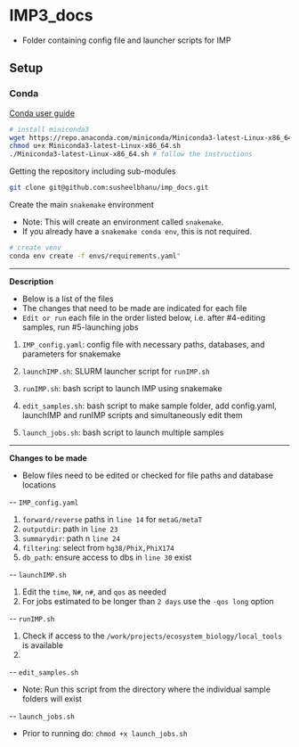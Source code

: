 # IMP3_docs
- Folder containing config file and launcher scripts for IMP

## Setup

### Conda

[Conda user guide](https://docs.conda.io/projects/conda/en/latest/user-guide/index.html)

```bash
# install miniconda3
wget https://repo.anaconda.com/miniconda/Miniconda3-latest-Linux-x86_64.sh
chmod u+x Miniconda3-latest-Linux-x86_64.sh
./Miniconda3-latest-Linux-x86_64.sh # follow the instructions
```

Getting the repository including sub-modules
```bash
git clone git@github.com:susheelbhanu/imp_docs.git
```

Create the main `snakemake` environment
 - Note: This will create an environment called `snakemake`. 
 - If you already have a `snakemake conda env`, this is not required.
```bash
# create venv
conda env create -f envs/requirements.yaml"
```

-------------
**Description**
- Below is a list of the files 
- The changes that need to be made are indicated for each file
- `Edit or run` each file in the order listed below, i.e. after #4-editing samples, run #5-launching jobs


1. `IMP_config.yaml`: config file with necessary paths, databases, and parameters for snakemake


2. `launchIMP.sh`: SLURM launcher script for `runIMP.sh`


3. `runIMP.sh`: bash script to launch IMP using snakemake


4. `edit_samples.sh`: bash script to make sample folder, add config.yaml, launchIMP and runIMP scripts and simultaneously edit them


5. `launch_jobs.sh`: bash script to launch multiple samples


-------------
**Changes to be made**
- Below files need to be edited or checked for file paths and database locations
  
-- `IMP_config.yaml`
  1. `forward/reverse` paths in `line 14` for `metaG/metaT`
  2. `outputdir`: path in `line 23`
  3. `summarydir`: path n `line 24`
  4. `filtering`: select from `hg38/PhiX,PhiX174`
  5. `db_path`: ensure access to dbs in `line 30` exist


-- `launchIMP.sh`
  1. Edit the `time`, `N#`, `n#`, and `qos` as needed
  2. For jobs estimated to be longer than `2 days` use the `-qos long` option


-- `runIMP.sh`
  1. Check if access to the `/work/projects/ecosystem_biology/local_tools` is available
  2. 


-- `edit_samples.sh`
  - Note: Run this script from the directory where the individual sample folders will exist


-- `launch_jobs.sh`
  - Prior to running do: `chmod +x launch_jobs.sh` 


